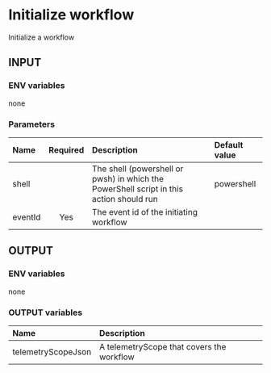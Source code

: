 # Initialize workflow
Initialize a workflow

## INPUT

### ENV variables
none

### Parameters
| Name | Required | Description | Default value |
| :-- | :-: | :-- | :-- |
| shell | | The shell (powershell or pwsh) in which the PowerShell script in this action should run | powershell |
| eventId | Yes | The event id of the initiating workflow | |

## OUTPUT

### ENV variables
none

### OUTPUT variables
| Name | Description |
| :-- | :-- |
| telemetryScopeJson | A telemetryScope that covers the workflow |
